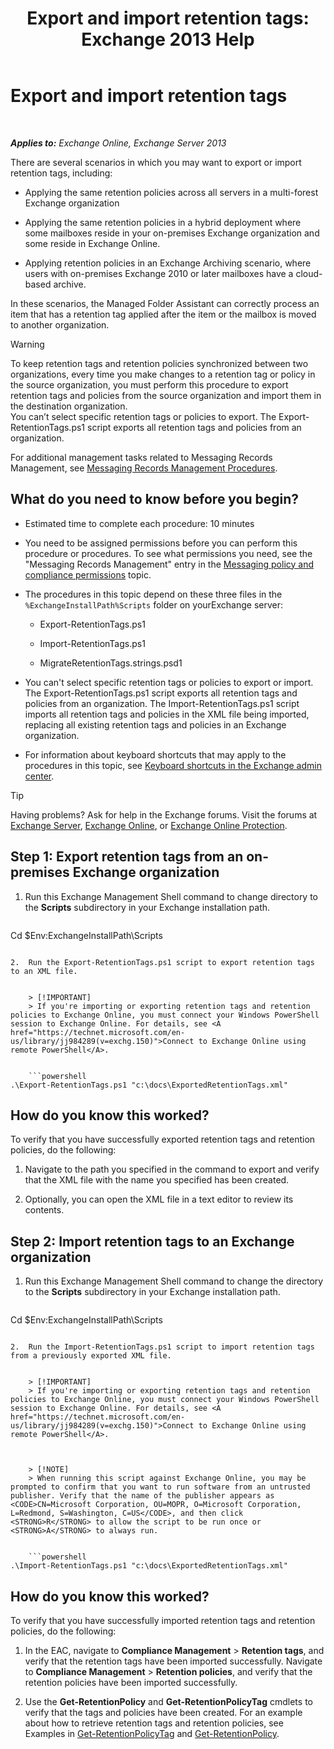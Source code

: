 ﻿---
title: 'Export and import retention tags: Exchange 2013 Help'
TOCTitle: Export and import retention tags
ms:assetid: 18405ea2-7ccc-475e-bd84-8b040e17bf44
ms:mtpsurl: https://technet.microsoft.com/en-us/library/JJ907307(v=EXCHG.150)
ms:contentKeyID: 50639770
ms.date: 12/10/2017
mtps_version: v=EXCHG.150
---

# Export and import retention tags

 

_**Applies to:** Exchange Online, Exchange Server 2013_


There are several scenarios in which you may want to export or import retention tags, including:

  - Applying the same retention policies across all servers in a multi-forest Exchange organization

  - Applying the same retention policies in a hybrid deployment where some mailboxes reside in your on-premises Exchange organization and some reside in Exchange Online.

  - Applying retention policies in an Exchange Archiving scenario, where users with on-premises Exchange 2010 or later mailboxes have a cloud-based archive.

In these scenarios, the Managed Folder Assistant can correctly process an item that has a retention tag applied after the item or the mailbox is moved to another organization.


> [!WARNING]
> To keep retention tags and retention policies synchronized between two organizations, every time you make changes to a retention tag or policy in the source organization, you must perform this procedure to export retention tags and policies from the source organization and import them in the destination organization.<BR>You can’t select specific retention tags or policies to export. The Export-RetentionTags.ps1 script exports all retention tags and policies from an organization.



For additional management tasks related to Messaging Records Management, see [Messaging Records Management Procedures](https://docs.microsoft.com/en-us/office365/securitycompliance/inactive-mailboxes-in-office-365).

## What do you need to know before you begin?

  - Estimated time to complete each procedure: 10 minutes

  - You need to be assigned permissions before you can perform this procedure or procedures. To see what permissions you need, see the "Messaging Records Management" entry in the [Messaging policy and compliance permissions](messaging-policy-and-compliance-permissions-exchange-2013-help.md) topic.

  - The procedures in this topic depend on these three files in the `%ExchangeInstallPath%Scripts` folder on yourExchange server:
    
      - Export-RetentionTags.ps1
    
      - Import-RetentionTags.ps1
    
      - MigrateRetentionTags.strings.psd1

  - You can't select specific retention tags or policies to export or import. The Export-RetentionTags.ps1 script exports all retention tags and policies from an organization. The Import-RetentionTags.ps1 script imports all retention tags and policies in the XML file being imported, replacing all existing retention tags and policies in an Exchange organization.

  - For information about keyboard shortcuts that may apply to the procedures in this topic, see [Keyboard shortcuts in the Exchange admin center](keyboard-shortcuts-in-the-exchange-admin-center-exchange-online-protection-help.md).


> [!TIP]
> Having problems? Ask for help in the Exchange forums. Visit the forums at <A href="https://go.microsoft.com/fwlink/p/?linkid=60612">Exchange Server</A>, <A href="https://go.microsoft.com/fwlink/p/?linkid=267542">Exchange Online</A>, or <A href="https://go.microsoft.com/fwlink/p/?linkid=285351">Exchange Online Protection</A>.



## Step 1: Export retention tags from an on-premises Exchange organization

1.  Run this Exchange Management Shell command to change directory to the **Scripts** subdirectory in your Exchange installation path.
    
    ```powershell
Cd $Env:ExchangeInstallPath\Scripts
```

2.  Run the Export-RetentionTags.ps1 script to export retention tags to an XML file.
    

    > [!IMPORTANT]
    > If you're importing or exporting retention tags and retention policies to Exchange Online, you must connect your Windows PowerShell session to Exchange Online. For details, see <A href="https://technet.microsoft.com/en-us/library/jj984289(v=exchg.150)">Connect to Exchange Online using remote PowerShell</A>.

    
    ```powershell
.\Export-RetentionTags.ps1 "c:\docs\ExportedRetentionTags.xml"
```

## How do you know this worked?

To verify that you have successfully exported retention tags and retention policies, do the following:

1.  Navigate to the path you specified in the command to export and verify that the XML file with the name you specified has been created.

2.  Optionally, you can open the XML file in a text editor to review its contents.

## Step 2: Import retention tags to an Exchange organization

1.  Run this Exchange Management Shell command to change the directory to the **Scripts** subdirectory in your Exchange installation path.
    
    ```powershell
Cd $Env:ExchangeInstallPath\Scripts
```

2.  Run the Import-RetentionTags.ps1 script to import retention tags from a previously exported XML file.
    

    > [!IMPORTANT]
    > If you're importing or exporting retention tags and retention policies to Exchange Online, you must connect your Windows PowerShell session to Exchange Online. For details, see <A href="https://technet.microsoft.com/en-us/library/jj984289(v=exchg.150)">Connect to Exchange Online using remote PowerShell</A>.

    

    > [!NOTE]
    > When running this script against Exchange Online, you may be prompted to confirm that you want to run software from an untrusted publisher. Verify that the name of the publisher appears as <CODE>CN=Microsoft Corporation, OU=MOPR, O=Microsoft Corporation, L=Redmond, S=Washington, C=US</CODE>, and then click <STRONG>R</STRONG> to allow the script to be run once or <STRONG>A</STRONG> to always run.

    
    ```powershell
.\Import-RetentionTags.ps1 "c:\docs\ExportedRetentionTags.xml"
```

## How do you know this worked?

To verify that you have successfully imported retention tags and retention policies, do the following:

1.  In the EAC, navigate to **Compliance Management** \> **Retention tags**, and verify that the retention tags have been imported successfully. Navigate to **Compliance Management** \> **Retention policies**, and verify that the retention policies have been imported successfully.

2.  Use the **Get-RetentionPolicy** and **Get-RetentionPolicyTag** cmdlets to verify that the tags and policies have been created. For an example about how to retrieve retention tags and retention policies, see Examples in [Get-RetentionPolicyTag](https://technet.microsoft.com/en-us/library/dd298009\(v=exchg.150\)) and [Get-RetentionPolicy](https://technet.microsoft.com/en-us/library/dd298086\(v=exchg.150\)).

